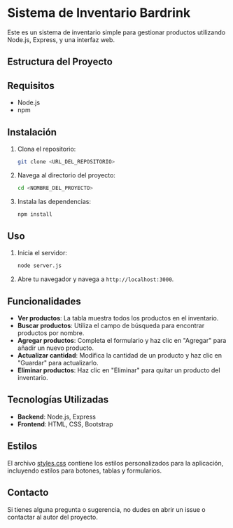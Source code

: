 # Sistema de Inventario Bardrink

Este es un sistema de inventario simple para gestionar productos utilizando Node.js, Express, y una interfaz web.

## Estructura del Proyecto


## Requisitos

- Node.js
- npm

## Instalación

1. Clona el repositorio:
    ```sh
    git clone <URL_DEL_REPOSITORIO>
    ```
2. Navega al directorio del proyecto:
    ```sh
    cd <NOMBRE_DEL_PROYECTO>
    ```
3. Instala las dependencias:
    ```sh
    npm install
    ```

## Uso

1. Inicia el servidor:
    ```sh
    node server.js
    ```
2. Abre tu navegador y navega a `http://localhost:3000`.

## Funcionalidades

- **Ver productos**: La tabla muestra todos los productos en el inventario.
- **Buscar productos**: Utiliza el campo de búsqueda para encontrar productos por nombre.
- **Agregar productos**: Completa el formulario y haz clic en "Agregar" para añadir un nuevo producto.
- **Actualizar cantidad**: Modifica la cantidad de un producto y haz clic en "Guardar" para actualizarlo.
- **Eliminar productos**: Haz clic en "Eliminar" para quitar un producto del inventario.

## Tecnologías Utilizadas

- **Backend**: Node.js, Express
- **Frontend**: HTML, CSS, Bootstrap

## Estilos

El archivo [styles.css](http://_vscodecontentref_/2) contiene los estilos personalizados para la aplicación, incluyendo estilos para botones, tablas y formularios.

## Contacto

Si tienes alguna pregunta o sugerencia, no dudes en abrir un issue o contactar al autor del proyecto.